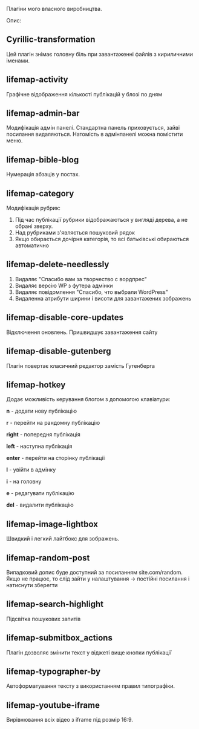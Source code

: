 Плагіни мого власного виробництва.

Опис:

## Cyrillic-transformation

Цей плагін знімає головну біль при завантаженні файлів з кириличними іменами.

## lifemap-activity

Графічне відображення кількості публікацій у блозі по дням

## lifemap-admin-bar

Модифікація адмін панелі. Стандартна панель приховується, зайві посилання видаляються. Натомість в адмінпанелі можна помістити меню.

## lifemap-bible-blog

Нумерація абзаців у постах.

## lifemap-category

Модифікація рубрик:
1) Під час публікації рубрики відображаються у вигляді дерева, а не обрані зверху.
2) Над рубриками з'являється пошуковий рядок
3) Якщо обирається дочірня категорія, то всі батьківські обираються автоматично

## lifemap-delete-needlessly

1) Видаляє "Спасибо вам за творчество с вордпрес"
2) Видаляє версію WP з футера адмінки
3) Видаляє повідомлення "Спасибо, что выбрали WordPress"
4) Видаленна атрибути ширини і висоти для завантажених зображень

## lifemap-disable-core-updates

Відключення оновлень. Пришвидшує завантаження сайту

## lifemap-disable-gutenberg

Плагін повертає класичний редактор замість Гутенберга

## lifemap-hotkey

Додає можливість керування блогом з допомогою клавіатури:

<b>n</b> - додати нову публікацію

<b>r</b> - перейти на рандомну публікацію

<b>right</b> - попередня публікація

<b>left</b> - наступна публікація

<b>enter</b> - перейти на сторінку публікації

<b>l</b> - увійти в адмінку

<b>i</b> - на головну

<b>e</b> - редагувати публікацію

<b>del</b> - видалити публікацію

## lifemap-image-lightbox

Швидкий і легкий лайтбокс для зображень.

## lifemap-random-post

Випадковий допис буде доступний за посиланням site.com/random. Якщо не працює, то слід зайти у налаштування -> постійні посилання і натиснути зберегти

## lifemap-search-highlight

Підсвітка пошукових запитів

## lifemap-submitbox_actions

Плагін дозволяє змінити текст у віджеті вище кнопки публікації

## lifemap-typographer-by

Автоформатування тексту з використанням правил типографіки.

## lifemap-youtube-iframe

Вирівнювання всіх відео з iframe під розмір 16:9.
